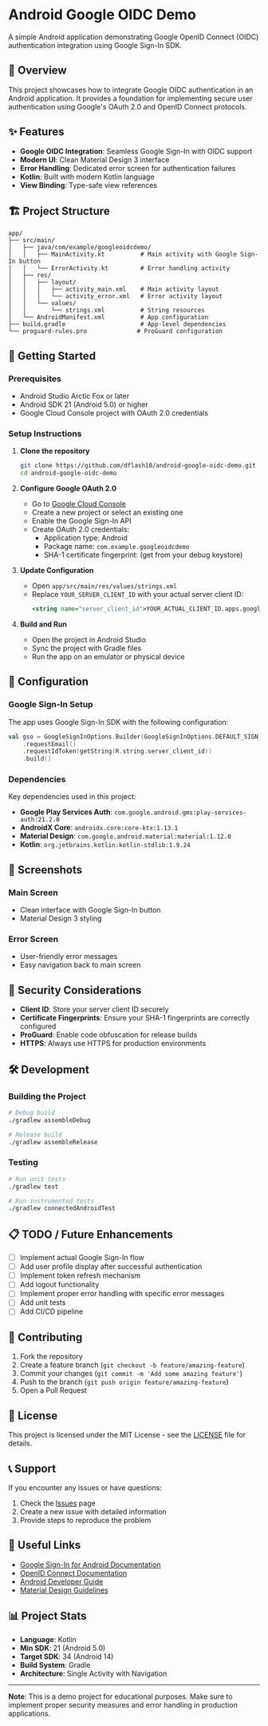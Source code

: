 # Android Google OIDC Demo

A simple Android application demonstrating Google OpenID Connect (OIDC) authentication integration using Google Sign-In SDK.

## 📱 Overview

This project showcases how to integrate Google OIDC authentication in an Android application. It provides a foundation for implementing secure user authentication using Google's OAuth 2.0 and OpenID Connect protocols.

## ✨ Features

- **Google OIDC Integration**: Seamless Google Sign-In with OIDC support
- **Modern UI**: Clean Material Design 3 interface
- **Error Handling**: Dedicated error screen for authentication failures
- **Kotlin**: Built with modern Kotlin language
- **View Binding**: Type-safe view references

## 🏗️ Project Structure

```
app/
├── src/main/
│   ├── java/com/example/googleoidcdemo/
│   │   ├── MainActivity.kt          # Main activity with Google Sign-In button
│   │   └── ErrorActivity.kt         # Error handling activity
│   ├── res/
│   │   ├── layout/
│   │   │   ├── activity_main.xml    # Main activity layout
│   │   │   └── activity_error.xml   # Error activity layout
│   │   └── values/
│   │       └── strings.xml          # String resources
│   └── AndroidManifest.xml          # App configuration
├── build.gradle                     # App-level dependencies
└── proguard-rules.pro              # ProGuard configuration
```

## 🚀 Getting Started

### Prerequisites

- Android Studio Arctic Fox or later
- Android SDK 21 (Android 5.0) or higher
- Google Cloud Console project with OAuth 2.0 credentials

### Setup Instructions

1. **Clone the repository**
   ```bash
   git clone https://github.com/dflash10/android-google-oidc-demo.git
   cd android-google-oidc-demo
   ```

2. **Configure Google OAuth 2.0**
   - Go to [Google Cloud Console](https://console.cloud.google.com/)
   - Create a new project or select an existing one
   - Enable the Google Sign-In API
   - Create OAuth 2.0 credentials:
     - Application type: Android
     - Package name: `com.example.googleoidcdemo`
     - SHA-1 certificate fingerprint: (get from your debug keystore)

3. **Update Configuration**
   - Open `app/src/main/res/values/strings.xml`
   - Replace `YOUR_SERVER_CLIENT_ID` with your actual server client ID:
     ```xml
     <string name="server_client_id">YOUR_ACTUAL_CLIENT_ID.apps.googleusercontent.com</string>
     ```

4. **Build and Run**
   - Open the project in Android Studio
   - Sync the project with Gradle files
   - Run the app on an emulator or physical device

## 🔧 Configuration

### Google Sign-In Setup

The app uses Google Sign-In SDK with the following configuration:

```kotlin
val gso = GoogleSignInOptions.Builder(GoogleSignInOptions.DEFAULT_SIGN_IN)
    .requestEmail()
    .requestIdToken(getString(R.string.server_client_id))
    .build()
```

### Dependencies

Key dependencies used in this project:

- **Google Play Services Auth**: `com.google.android.gms:play-services-auth:21.2.0`
- **AndroidX Core**: `androidx.core:core-ktx:1.13.1`
- **Material Design**: `com.google.android.material:material:1.12.0`
- **Kotlin**: `org.jetbrains.kotlin:kotlin-stdlib:1.9.24`

## 📱 Screenshots

### Main Screen
- Clean interface with Google Sign-In button
- Material Design 3 styling

### Error Screen
- User-friendly error messages
- Easy navigation back to main screen

## 🔐 Security Considerations

- **Client ID**: Store your server client ID securely
- **Certificate Fingerprints**: Ensure your SHA-1 fingerprints are correctly configured
- **ProGuard**: Enable code obfuscation for release builds
- **HTTPS**: Always use HTTPS for production environments

## 🛠️ Development

### Building the Project

```bash
# Debug build
./gradlew assembleDebug

# Release build
./gradlew assembleRelease
```

### Testing

```bash
# Run unit tests
./gradlew test

# Run instrumented tests
./gradlew connectedAndroidTest
```

## 📋 TODO / Future Enhancements

- [ ] Implement actual Google Sign-In flow
- [ ] Add user profile display after successful authentication
- [ ] Implement token refresh mechanism
- [ ] Add logout functionality
- [ ] Implement proper error handling with specific error messages
- [ ] Add unit tests
- [ ] Add CI/CD pipeline

## 🤝 Contributing

1. Fork the repository
2. Create a feature branch (`git checkout -b feature/amazing-feature`)
3. Commit your changes (`git commit -m 'Add some amazing feature'`)
4. Push to the branch (`git push origin feature/amazing-feature`)
5. Open a Pull Request

## 📄 License

This project is licensed under the MIT License - see the [LICENSE](LICENSE) file for details.

## 📞 Support

If you encounter any issues or have questions:

1. Check the [Issues](https://github.com/dflash10/android-google-oidc-demo/issues) page
2. Create a new issue with detailed information
3. Provide steps to reproduce the problem

## 🔗 Useful Links

- [Google Sign-In for Android Documentation](https://developers.google.com/identity/sign-in/android)
- [OpenID Connect Documentation](https://openid.net/connect/)
- [Android Developer Guide](https://developer.android.com/guide)
- [Material Design Guidelines](https://material.io/design)

## 📊 Project Stats

- **Language**: Kotlin
- **Min SDK**: 21 (Android 5.0)
- **Target SDK**: 34 (Android 14)
- **Build System**: Gradle
- **Architecture**: Single Activity with Navigation

---

**Note**: This is a demo project for educational purposes. Make sure to implement proper security measures and error handling in production applications.


